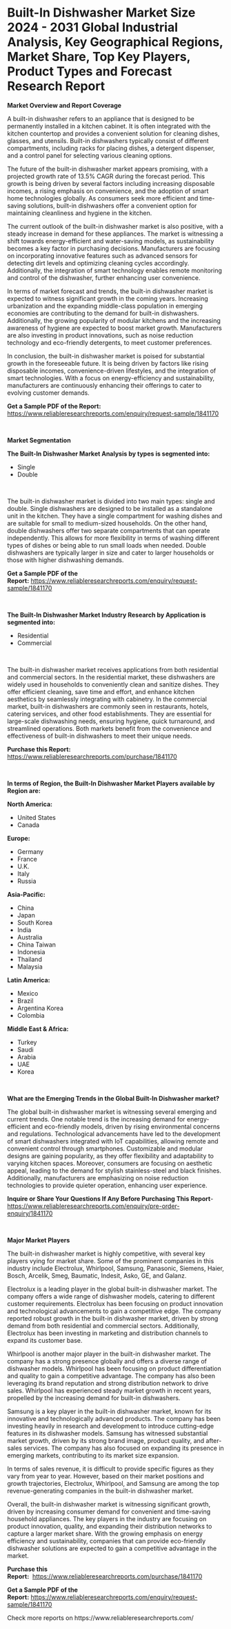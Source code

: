 <p><h1>Built-In Dishwasher Market Size 2024 - 2031 Global Industrial Analysis, Key Geographical Regions, Market Share, Top Key Players, Product Types and Forecast Research Report</h1></p><p><strong>Market Overview and Report Coverage</strong></p>
<p><p>A built-in dishwasher refers to an appliance that is designed to be permanently installed in a kitchen cabinet. It is often integrated with the kitchen countertop and provides a convenient solution for cleaning dishes, glasses, and utensils. Built-in dishwashers typically consist of different compartments, including racks for placing dishes, a detergent dispenser, and a control panel for selecting various cleaning options.</p><p>The future of the built-in dishwasher market appears promising, with a projected growth rate of 13.5% CAGR during the forecast period. This growth is being driven by several factors including increasing disposable incomes, a rising emphasis on convenience, and the adoption of smart home technologies globally. As consumers seek more efficient and time-saving solutions, built-in dishwashers offer a convenient option for maintaining cleanliness and hygiene in the kitchen.</p><p>The current outlook of the built-in dishwasher market is also positive, with a steady increase in demand for these appliances. The market is witnessing a shift towards energy-efficient and water-saving models, as sustainability becomes a key factor in purchasing decisions. Manufacturers are focusing on incorporating innovative features such as advanced sensors for detecting dirt levels and optimizing cleaning cycles accordingly. Additionally, the integration of smart technology enables remote monitoring and control of the dishwasher, further enhancing user convenience.</p><p>In terms of market forecast and trends, the built-in dishwasher market is expected to witness significant growth in the coming years. Increasing urbanization and the expanding middle-class population in emerging economies are contributing to the demand for built-in dishwashers. Additionally, the growing popularity of modular kitchens and the increasing awareness of hygiene are expected to boost market growth. Manufacturers are also investing in product innovations, such as noise reduction technology and eco-friendly detergents, to meet customer preferences.</p><p>In conclusion, the built-in dishwasher market is poised for substantial growth in the foreseeable future. It is being driven by factors like rising disposable incomes, convenience-driven lifestyles, and the integration of smart technologies. With a focus on energy-efficiency and sustainability, manufacturers are continuously enhancing their offerings to cater to evolving customer demands.</p></p>
<p><strong>Get a Sample PDF of the Report:</strong> <a href="https://www.reliableresearchreports.com/enquiry/request-sample/1841170">https://www.reliableresearchreports.com/enquiry/request-sample/1841170</a></p>
<p>&nbsp;</p>
<p><strong>Market Segmentation</strong></p>
<p><strong>The Built-In Dishwasher Market Analysis by types is segmented into:</strong></p>
<p><ul><li>Single</li><li>Double</li></ul></p>
<p>&nbsp;</p>
<p><p>The built-in dishwasher market is divided into two main types: single and double. Single dishwashers are designed to be installed as a standalone unit in the kitchen. They have a single compartment for washing dishes and are suitable for small to medium-sized households. On the other hand, double dishwashers offer two separate compartments that can operate independently. This allows for more flexibility in terms of washing different types of dishes or being able to run small loads when needed. Double dishwashers are typically larger in size and cater to larger households or those with higher dishwashing demands.</p></p>
<p><strong>Get a Sample PDF of the Report:</strong>&nbsp;<a href="https://www.reliableresearchreports.com/enquiry/request-sample/1841170">https://www.reliableresearchreports.com/enquiry/request-sample/1841170</a></p>
<p>&nbsp;</p>
<p><strong>The Built-In Dishwasher Market Industry Research by Application is segmented into:</strong></p>
<p><ul><li>Residential</li><li>Commercial</li></ul></p>
<p>&nbsp;</p>
<p><p>The built-in dishwasher market receives applications from both residential and commercial sectors. In the residential market, these dishwashers are widely used in households to conveniently clean and sanitize dishes. They offer efficient cleaning, save time and effort, and enhance kitchen aesthetics by seamlessly integrating with cabinetry. In the commercial market, built-in dishwashers are commonly seen in restaurants, hotels, catering services, and other food establishments. They are essential for large-scale dishwashing needs, ensuring hygiene, quick turnaround, and streamlined operations. Both markets benefit from the convenience and effectiveness of built-in dishwashers to meet their unique needs.</p></p>
<p><strong>Purchase this Report:</strong>&nbsp; <a href="https://www.reliableresearchreports.com/purchase/1841170">https://www.reliableresearchreports.com/purchase/1841170</a></p>
<p>&nbsp;</p>
<p><strong>In terms of Region, the Built-In Dishwasher Market Players available by Region are:</strong></p>
<p>
    <p> <strong> North America: </strong>
        <ul>
            <li>United States</li>
            <li>Canada</li>
        </ul>
        </p> 
    <p> <strong> Europe: </strong>
        <ul>
            <li>Germany</li>
            <li>France</li>
            <li>U.K.</li>
            <li>Italy</li>
            <li>Russia</li>
        </ul>
        </p> 
    <p> <strong> Asia-Pacific: </strong>
        <ul>
            <li>China</li>
            <li>Japan</li>
            <li>South Korea</li>
            <li>India</li>
            <li>Australia</li>
            <li>China Taiwan</li>
            <li>Indonesia</li>
            <li>Thailand</li>
            <li>Malaysia</li>
        </ul>
        </p> 
    <p> <strong> Latin America: </strong>
        <ul>
            <li>Mexico</li>
            <li>Brazil</li>
            <li>Argentina Korea</li>
            <li>Colombia</li>
        </ul>
        </p> 
    <p> <strong> Middle East & Africa: </strong>
        <ul>
            <li>Turkey</li>
            <li>Saudi</li>
            <li>Arabia</li>
            <li>UAE</li>
            <li>Korea</li>
        </ul>
    </p>
    </p>
<p>&nbsp;</p>
<p><strong>What are the Emerging Trends in the Global Built-In Dishwasher market?</strong></p>
<p><p>The global built-in dishwasher market is witnessing several emerging and current trends. One notable trend is the increasing demand for energy-efficient and eco-friendly models, driven by rising environmental concerns and regulations. Technological advancements have led to the development of smart dishwashers integrated with IoT capabilities, allowing remote and convenient control through smartphones. Customizable and modular designs are gaining popularity, as they offer flexibility and adaptability to varying kitchen spaces. Moreover, consumers are focusing on aesthetic appeal, leading to the demand for stylish stainless-steel and black finishes. Additionally, manufacturers are emphasizing on noise reduction technologies to provide quieter operation, enhancing user experience.</p></p>
<p><strong>Inquire or Share Your Questions If Any Before Purchasing This Report</strong>- <a href="https://www.reliableresearchreports.com/enquiry/pre-order-enquiry/1841170">https://www.reliableresearchreports.com/enquiry/pre-order-enquiry/1841170</a></p>
<p>&nbsp;</p>
<p><strong>Major Market Players</strong></p>
<p><p>The built-in dishwasher market is highly competitive, with several key players vying for market share. Some of the prominent companies in this industry include Electrolux, Whirlpool, Samsung, Panasonic, Siemens, Haier, Bosch, Arcelik, Smeg, Baumatic, Indesit, Asko, GE, and Galanz.</p><p>Electrolux is a leading player in the global built-in dishwasher market. The company offers a wide range of dishwasher models, catering to different customer requirements. Electrolux has been focusing on product innovation and technological advancements to gain a competitive edge. The company reported robust growth in the built-in dishwasher market, driven by strong demand from both residential and commercial sectors. Additionally, Electrolux has been investing in marketing and distribution channels to expand its customer base.</p><p>Whirlpool is another major player in the built-in dishwasher market. The company has a strong presence globally and offers a diverse range of dishwasher models. Whirlpool has been focusing on product differentiation and quality to gain a competitive advantage. The company has also been leveraging its brand reputation and strong distribution network to drive sales. Whirlpool has experienced steady market growth in recent years, propelled by the increasing demand for built-in dishwashers.</p><p>Samsung is a key player in the built-in dishwasher market, known for its innovative and technologically advanced products. The company has been investing heavily in research and development to introduce cutting-edge features in its dishwasher models. Samsung has witnessed substantial market growth, driven by its strong brand image, product quality, and after-sales services. The company has also focused on expanding its presence in emerging markets, contributing to its market size expansion.</p><p>In terms of sales revenue, it is difficult to provide specific figures as they vary from year to year. However, based on their market positions and growth trajectories, Electrolux, Whirlpool, and Samsung are among the top revenue-generating companies in the built-in dishwasher market.</p><p>Overall, the built-in dishwasher market is witnessing significant growth, driven by increasing consumer demand for convenient and time-saving household appliances. The key players in the industry are focusing on product innovation, quality, and expanding their distribution networks to capture a larger market share. With the growing emphasis on energy efficiency and sustainability, companies that can provide eco-friendly dishwasher solutions are expected to gain a competitive advantage in the market.</p></p>
<p><strong>Purchase this Report:</strong>&nbsp;&nbsp;<a href="https://www.reliableresearchreports.com/purchase/1841170">https://www.reliableresearchreports.com/purchase/1841170</a></p>
<p></p>
<p><strong>Get a Sample PDF of the Report:</strong>&nbsp;<a href="https://www.reliableresearchreports.com/enquiry/request-sample/1841170">https://www.reliableresearchreports.com/enquiry/request-sample/1841170</a></p>
<p>Check more reports on https://www.reliableresearchreports.com/</p>